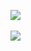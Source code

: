<div align-center>

<img src="https://github-readme-stats.vercel.app/api/top-langs/?username=chamjin&layout=compact"><br><br>
<img src="https://github-readme-stats.vercel.app/api?username=chamjin&show_icons=true">

</div>
